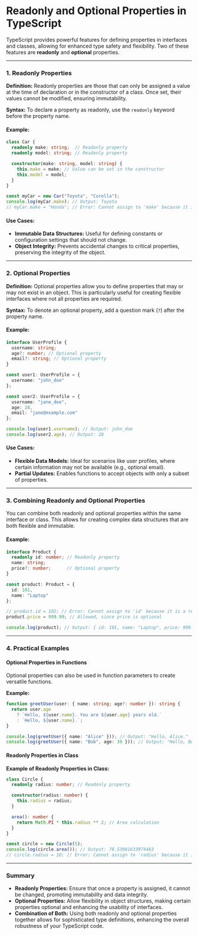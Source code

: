 # Readonly and Optional Properties in TypeScript

TypeScript provides powerful features for defining properties in interfaces and classes, allowing for enhanced type safety and flexibility. Two of these features are **readonly** and **optional** properties.

---

### 1. Readonly Properties

**Definition:**
Readonly properties are those that can only be assigned a value at the time of declaration or in the constructor of a class. Once set, their values cannot be modified, ensuring immutability.

**Syntax:**
To declare a property as readonly, use the `readonly` keyword before the property name.

#### Example:
```typescript
class Car {
  readonly make: string;  // Readonly property
  readonly model: string; // Readonly property

  constructor(make: string, model: string) {
    this.make = make; // Value can be set in the constructor
    this.model = model;
  }
}

const myCar = new Car("Toyota", "Corolla");
console.log(myCar.make); // Output: Toyota
// myCar.make = "Honda"; // Error: Cannot assign to 'make' because it is a read-only property.
```

#### Use Cases:
- **Immutable Data Structures:** Useful for defining constants or configuration settings that should not change.
- **Object Integrity:** Prevents accidental changes to critical properties, preserving the integrity of the object.

---

### 2. Optional Properties

**Definition:**
Optional properties allow you to define properties that may or may not exist in an object. This is particularly useful for creating flexible interfaces where not all properties are required.

**Syntax:**
To denote an optional property, add a question mark (`?`) after the property name.

#### Example:
```typescript
interface UserProfile {
  username: string;
  age?: number; // Optional property
  email?: string; // Optional property
}

const user1: UserProfile = {
  username: "john_doe"
};

const user2: UserProfile = {
  username: "jane_doe",
  age: 28,
  email: "jane@example.com"
};

console.log(user1.username); // Output: john_doe
console.log(user2.age); // Output: 28
```

#### Use Cases:
- **Flexible Data Models:** Ideal for scenarios like user profiles, where certain information may not be available (e.g., optional email).
- **Partial Updates:** Enables functions to accept objects with only a subset of properties.

---

### 3. Combining Readonly and Optional Properties

You can combine both readonly and optional properties within the same interface or class. This allows for creating complex data structures that are both flexible and immutable.

#### Example:
```typescript
interface Product {
  readonly id: number; // Readonly property
  name: string;
  price?: number;      // Optional property
}

const product: Product = {
  id: 101,
  name: "Laptop"
};

// product.id = 102; // Error: Cannot assign to 'id' because it is a read-only property.
product.price = 999.99; // Allowed, since price is optional

console.log(product); // Output: { id: 101, name: "Laptop", price: 999.99 }
```

---

### 4. Practical Examples

#### Optional Properties in Functions
Optional properties can also be used in function parameters to create versatile functions.

**Example:**
```typescript
function greetUser(user: { name: string; age?: number }): string {
  return user.age 
    ? `Hello, ${user.name}. You are ${user.age} years old.` 
    : `Hello, ${user.name}.`;
}

console.log(greetUser({ name: "Alice" })); // Output: "Hello, Alice."
console.log(greetUser({ name: "Bob", age: 30 })); // Output: "Hello, Bob. You are 30 years old."
```

#### Readonly Properties in Class
**Example of Readonly Properties in Class:**
```typescript
class Circle {
  readonly radius: number; // Readonly property

  constructor(radius: number) {
    this.radius = radius;
  }

  area(): number {
    return Math.PI * this.radius ** 2; // Area calculation
  }
}

const circle = new Circle(5);
console.log(circle.area()); // Output: 78.53981633974483
// circle.radius = 10; // Error: Cannot assign to 'radius' because it is a read-only property.
```

---

### Summary
- **Readonly Properties:** Ensure that once a property is assigned, it cannot be changed, promoting immutability and data integrity.
- **Optional Properties:** Allow flexibility in object structures, making certain properties optional and enhancing the usability of interfaces.
- **Combination of Both:** Using both readonly and optional properties together allows for sophisticated type definitions, enhancing the overall robustness of your TypeScript code.